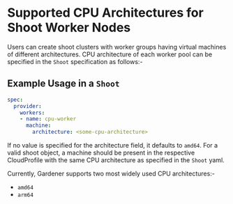 # Supported CPU Architectures for Shoot Worker Nodes

Users can create shoot clusters with worker groups having virtual machines of different architectures. CPU architecture of each worker pool can be specified in the `Shoot` specification as follows:-

## Example Usage in a `Shoot`

```yaml
spec:
  provider:
    workers:
    - name: cpu-worker
      machine:
        architecture: <some-cpu-architecture>
```

If no value is specified for the architecture field, it defaults to `amd64`. For a valid shoot object, a machine should be present in the respective CloudProfile with the same CPU architecture as specified in the `Shoot` yaml.

Currently, Gardener supports two most widely used CPU architectures:-

* `amd64`
* `arm64`
